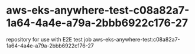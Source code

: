 # aws-eks-anywhere-test-c08a82a7-1a64-4a4e-a79a-2bbb6922c176-27
repository for use with E2E test job aws-eks-anywhere-test:c08a82a7-1a64-4a4e-a79a-2bbb6922c176-27

